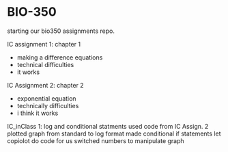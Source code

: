 # BIO-350

starting our bio350 assignments repo.

IC assignment 1: chapter 1
 - making a difference equations
 - technical difficulties
 - it works
  
IC Assignment 2: chapter 2
 - exponential equation
 - technically difficulties 
 -  i think it works

 IC_inClass 1: log and conditional statments
 used code from IC Assign. 2
 plotted graph from standard to log format
 made conditional if statements 
 let copiolot do code for us
 switched numbers to manipulate graph
